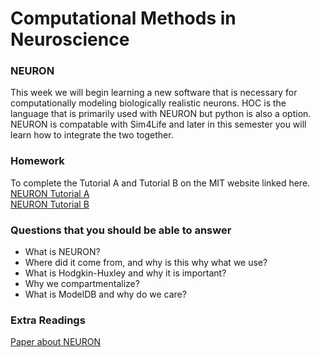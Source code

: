 # Computational Methods in Neuroscience

### NEURON
This week we will begin learning a new software that is necessary for computationally modeling biologically realistic neurons. HOC is the language that is primarily used with NEURON but python is also a option. NEURON is compatable with Sim4Life and later in this semester you will learn how to integrate the two together.  

### Homework
To complete the Tutorial A and Tutorial B on the MIT website linked here.
<a href="http://web.mit.edu/neuron_v7.4/nrntuthtml/tutorial/tutA.html">NEURON Tutorial A</a><br>
<a href="http://web.mit.edu/neuron_v7.4/nrntuthtml/tutorial/tutB.html">NEURON Tutorial B</a>

### Questions that you should be able to answer
- What is NEURON?
- Where did it come from, and why is this why what we use?
- What is Hodgkin-Huxley and why it is important?
- Why we compartmentalize?
- What is ModelDB and why do we care? 

### Extra Readings
<a href="https://scholar.google.com/citations?user=lgVfVg0AAAAJ&hl=en&oi=sra">Paper about NEURON</a><br>


